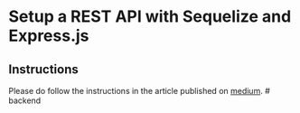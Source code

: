 # Setup a REST API with Sequelize and Express.js

## Instructions
Please do follow the instructions in the article published on [medium](https://medium.com/infocentric/setup-a-rest-api-with-sequelize-and-express-js-fae06d08c0a7).
#   b a c k e n d  
 